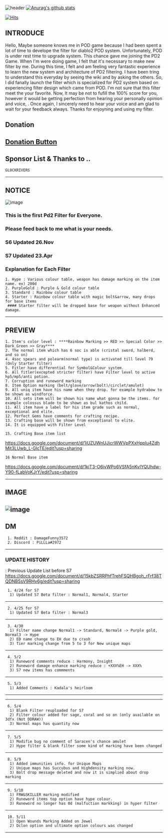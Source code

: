 
![header](https://capsule-render.vercel.app/api?type=Waving&color=gradient&text=%20PiLLLa'sPD2filter%20%20&height=300&fontSize=80)
[![Anurag's github stats](https://github-readme-stats.vercel.app/api?username=PiLLLaa&show_icons=true&theme=synthwave)](https://github.com/PiLLLaa/github-readme-stats)

[![Hits](https://hits.seeyoufarm.com/api/count/incr/badge.svg?url=https%3A%2F%2Fgithub.com%2FPiLLLaa%2Fhit-counter)](https://hits.seeyoufarm.com)
 
 ## INTRODUCE
   Hello, Maybe someone knows me in POD game because I had been spent a lot of time to develope the filter for diablo2 POD system. Unfortunately, POD is under rest time to upgrade system. This chance gave me joining the PD2 Game. When I'm were doing game, I felt that it's necessary to make new filter by me. During this time, I felt and am feeling very fantastic experience to learn the new system and architecture of PD2 filtering. I have been tring to understand this everyday by seeing the wiki and by asking the others. So, I did fanally launch the filter which is specialized for PD2 system based on experiencing filter design which came from POD. I'm not sure that this filter meet the your favorite. Now, It may be not to fufill the 100% score for you, however it would be getting perfection from hearing your personally opinion and voice, . Once again, I sincerely need to hear your voice and am glad to wait for your feedback always. Thanks for enjoyning and using my filter.
 
 ## Donation 

 ## [Donation Button](https://github.com/sponsors/PiLLLaa)

 ## Sponsor List & Thanks to ..
    GLOCKRIVERS

 ----------------------------------------------------------------------------------------------------------------------
 
 ## NOTICE
![image](https://user-images.githubusercontent.com/76995697/210166026-8e409369-9e72-4a38-a1eb-c6a4532b9af1.png)

 ### This is the first Pd2 Filter for Everyone. 
 ### Please feed back to me what is your needs.
 
 ### S6 Updated 26.Nov
 ### S7 Updated 23.Apr

 ### Explanation for Each Filter 
    1. Hype : Various colour table, weapon has damage marking on the item name. ex) 200d
    2. PurpleGold : Purple & Gold colour table
    3. Standard : Rainbow colour table
    4. Starter : Rainbow colour table with magic bolt&arrow, many drops for base items
     #### Starter filter will be dropped base for weapon without Enhanced damage.
 ----------------------------------------------------------------------------------------------------------------------
 ## PREVIEW
    
    1. Item's color level : ****Rainbow Marking >> RED >> Special Color >> Dark_Green >> Gray****
    2. The normal item which has 6 soc is able (cristal sword, halberd, and so on)
    4. 4soc spears and polearm(normal type) is activated till level 79 (Only Starter filter)
    5. Fitler have differential for Symbol&Colour system. 
    6. All fitler(excepted stricter filter) have Filter level to active hp5/mp5/anti potion.
    7. Corruption and runeword marking
    8. Item Option marking (belt/glove/arrow(bolt)/circlet/amulet)
    9. All uniq item have his name when they drop. for example hydrabow to be shown as windforce.
    10. All sets item will be shown his name what gonna be the items. for example colossus blade to be shown as bul kathos child.
    11. All item have a label for his item grade such as normal, exceptional and elite.
    12. Perfect Gems have comments for crafting recipe.
    13. Crafting base will be shown from exceptional to elite.
    14. It is equipped with Filter Level 
           
    15. Crafting Base item list
  https://docs.google.com/document/d/1iUZUWnUJicrWWVpPXxHppIu4ZdhMit3LUwb_L-GIcTE/edit?usp=sharing
    


    16 Normal Base item
  https://docs.google.com/document/d/1kiT3-O6ivWPo6VSfA5nKvIYQUhdw-Y90-fLabVoKJrY/edit?usp=sharing
   
    
----------------------------------------------------------------------------------------------------------------------   
## IMAGE    
 ![image](https://user-images.githubusercontent.com/76995697/185507965-8546a887-d6c1-4b69-9acb-40fcfad1a71d.png)
----------------------------------------------------------------------------------------------------------------------
## DM 
     1. Reddit : DamageFunny3572
     2. Discord : PiLLLa#2972

----------------------------------------------------------------------------------------------------------------------
### UPDATE HISTORY
   : Previous Update List before S7
  https://docs.google.com/document/d/15kbZSRRPhfTrehFSQHBgoh_rFrf38TQDNBSsV9RHv6g/edit?usp=sharing

     1. 4/24 for S7
      1) Updated S7 Beta filter : Normal1, Normal4, Starter
----------------------------------------------------------------------------------------------------------------------
     2. 4/25 for S7
      1) Updated S7 Beta filter : Normal3
----------------------------------------------------------------------------------------------------------------------
     3. 4/30
      1) Filter name change Normal1 -> Standard, Normal4 -> Purple gold, Normal3 -> Hype
      2) ED name change to EH due to crash
      3) Tier marking change from 5 to 3 for New unique maps
----------------------------------------------------------------------------------------------------------------------
     4. 5/2
      1) Runeword comments reduce : Harmony, Insight
      2) Runeword damage enhance marking reduce : +XXX%EH -> XXX%
      3) S7 new items has commments
----------------------------------------------------------------------------------------------------------------------
     5. 5/3
      1) Added Comments : Kadala's heirloom
----------------------------------------------------------------------------------------------------------------------
----------------------------------------------------------------------------------------------------------------------
     6. 5/4
      1) Blank Filter reuploaded for S7
      2) Filter colour added for sage, coral and so on (only available on 3dfx (Not DDRAW))
      3) Normal maps has quantity now
----------------------------------------------------------------------------------------------------------------------
     7. 5/5
      1) Modifie bug no comment of Saracen's chance amulet
      2) Hype filter & blank filter some kind of marking have been changed
----------------------------------------------------------------------------------------------------------------------
     8. 5/9
      1) Added immunities info. for Unique Maps
      2) Unique maps has Succubus and Highdensity marking now.
      3) Bolt drop message deleted and now it is simplied about drop marking
----------------------------------------------------------------------------------------------------------------------
     9. 5/10
      1) FRW&SKILLER marking modified
      2) Runeword items top option have hype colour.
      3) Runeword no longer has 0d (malfuction markking) in hyper filter
----------------------------------------------------------------------------------------------------------------------
     10. 5/11
      1) Open Wounds Marking Added on Jewel
      2) Dclon option and ultimate option colours was changed
----------------------------------------------------------------------------------------------------------------------
                                           
